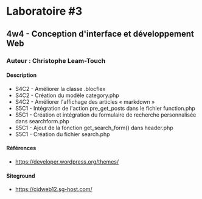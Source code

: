# Laboratoire #3
## 4w4 - Conception d'interface et développement Web
### Auteur : Christophe Leam-Touch
#### Description

- S4C2 - Améliorer la classe .blocflex
- S4C2 - Création du modèle category.php
- S4C2 - Améliorer l'affichage des articles « markdown »
- S5C1 - Intégration de l'action pre_get_posts dans le fichier function.php
- S5C1 - Création et intégration du formulaire de recherche personnalisée dans searchform.php
- S5C1 - Ajout de la fonction get_search_form() dans header.php
- S5C1 - Création du fichier search.php

#### Références
- https://developer.wordpress.org/themes/

#### Siteground
- https://cidweb12.sg-host.com/